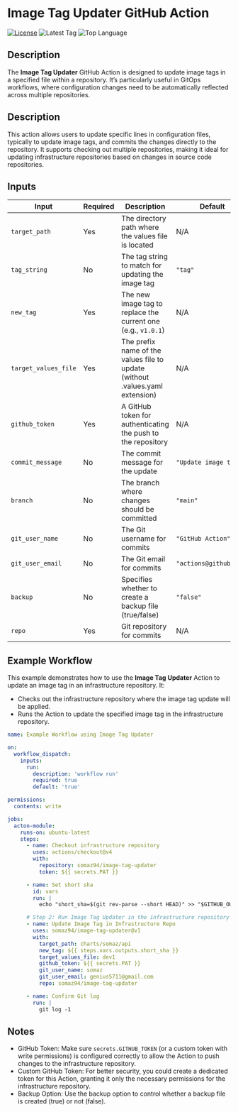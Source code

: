 # Image Tag Updater GitHub Action

[![License](https://img.shields.io/github/license/somaz94/image-tag-updater)](https://github.com/somaz94/container-action)
![Latest Tag](https://img.shields.io/github/v/tag/somaz94/image-tag-updater)
![Top Language](https://img.shields.io/github/languages/top/somaz94/image-tag-updater?color=green&logo=terraform&logoColor=b)

## Description

The **Image Tag Updater** GitHub Action is designed to update image tags in a
specified file within a repository. It’s particularly useful in GitOps
workflows, where configuration changes need to be automatically reflected across
multiple repositories.

## Description

This action allows users to update specific lines in configuration files,
typically to update image tags, and commits the changes directly to the
repository. It supports checking out multiple repositories, making it ideal for
updating infrastructure repositories based on changes in source code
repositories.

## Inputs

| Input                | Required | Description                                                                   | Default                |
| -------------------- | -------- | ----------------------------------------------------------------------------- | ---------------------- |
| `target_path`        | Yes      | The directory path where the values file is located                           | N/A                    |
| `tag_string`         | No       | The tag string to match for updating the image tag                            | `"tag"`                |
| `new_tag`            | Yes      | The new image tag to replace the current one (e.g., `v1.0.1`)                 | N/A                    |
| `target_values_file` | Yes      | The prefix name of the values file to update (without .values.yaml extension) | N/A                    |
| `github_token`       | Yes      | A GitHub token for authenticating the push to the repository                  | N/A                    |
| `commit_message`     | No       | The commit message for the update                                             | `"Update image tag"`   |
| `branch`             | No       | The branch where changes should be committed                                  | `"main"`               |
| `git_user_name`      | No       | The Git username for commits                                                  | `"GitHub Action"`      |
| `git_user_email`     | No       | The Git email for commits                                                     | `"actions@github.com"` |
| `backup`             | No       | Specifies whether to create a backup file (true/false)                        | `"false"`              |
| `repo`               | Yes      | Git repository for commits                                                    | N/A           |

## Example Workflow

This example demonstrates how to use the **Image Tag Updater** Action to update
an image tag in an infrastructure repository. It:

- Checks out the infrastructure repository where the image tag update will be
   applied.
- Runs the Action to update the specified image tag in the infrastructure
   repository.

```yaml
name: Example Workflow using Image Tag Updater

on:
  workflow_dispatch:
    inputs:
      run:
        description: 'workflow run'
        required: true
        default: 'true'

permissions:
  contents: write

jobs:
  acton-module:
    runs-on: ubuntu-latest
    steps:
      - name: Checkout infrastructure repository
        uses: actions/checkout@v4
        with:
          repository: somaz94/image-tag-updater 
          token: ${{ secrets.PAT }}  

      - name: Set short sha
        id: vars
        run: |
          echo "short_sha=$(git rev-parse --short HEAD)" >> "$GITHUB_OUTPUT"

      # Step 2: Run Image Tag Updater in the infrastructure repository
      - name: Update Image Tag in Infrastructure Repo
        uses: somaz94/image-tag-updater@v1
        with:
          target_path: charts/somaz/api 
          new_tag: ${{ steps.vars.outputs.short_sha }}
          target_values_file: dev1 
          github_token: ${{ secrets.PAT }}
          git_user_name: somaz
          git_user_email: genius5711@gmail.com
          repo: somaz94/image-tag-updater 

      - name: Confirm Git log
        run: |
          git log -1

```

## Notes

- GitHub Token: Make sure `secrets.GITHUB_TOKEN` (or a custom token with write
  permissions) is configured correctly to allow the Action to push changes to
  the infrastructure repository.
- Custom GitHub Token: For better security, you could create a dedicated token
  for this Action, granting it only the necessary permissions for the
  infrastructure repository.
- Backup Option: Use the backup option to control whether a backup file is
  created (true) or not (false).
